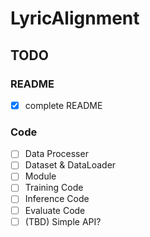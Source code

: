# LyricAlignment

## TODO
### README
- [x] complete README

### Code
- [ ] Data Processer
- [ ] Dataset & DataLoader
- [ ] Module
- [ ] Training Code
- [ ] Inference Code
- [ ] Evaluate Code
- [ ] (TBD) Simple API?